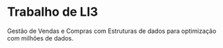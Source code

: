 # Trabalho de LI3
Gestão de Vendas e Compras com Estruturas de dados para optimização com milhões de dados.
